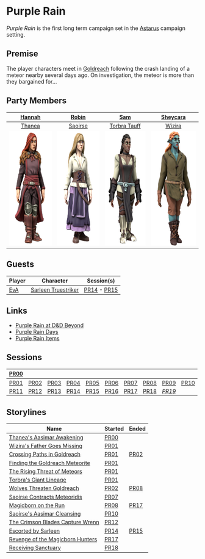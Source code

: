 # Purple Rain

*Purple Rain* is the first long term campaign set in the [Astarus](../../astarus/README.md) campaign setting.

## Premise

The player characters meet in [Goldreach](../../astarus/civilisations/kingdom-of-astor/settlements/goldreach/README.md) following the crash landing of a meteor nearby several days ago. On investigation, the meteor is more than they bargained for...

## Party Members

| [Hannah](../../players/hannah.md) | [Robin](../../players/robin.md) | [Sam](../../players/sam.md) | [Sheycara](../../players/sheycara.md) |
|:---:|:---:|:---:|:---:|
| [Thanea](../../astarus/people/thanea.md) | [Saoirse](../../astarus/people/saoirse.md) | [Torbra Tauff](../../astarus/people/torbra-tauff.md) | [Wizira](../../astarus/people/wizira.md) |
| <img src="../../images/people/thanea.png" height="300" /> | <img src="../../images/people/saoirse.png" height="300" /> | <img src="../../images/people/torbra.png" height="300" /> | <img src="../../images/people/wizira.png" height="300" /> |

## Guests

| Player | Character | Session(s) |
| --- | --- | --- |
| [EvA](../../players/eva.md) | [Sarleen Truestriker](../../astarus/people/sarleen-truestriker.md) | [PR14](sessions/PR14.md) - [PR15](sessions/PR15.md) |

## Links

- [Purple Rain at D&D Beyond](https://www.dndbeyond.com/campaigns/1397675)
- [Purple Rain Days](days.md)
- [Purple Rain Items](items.md)

## Sessions

| [PR00](sessions/PR00.md) | | | | | | | | | |
|:---:|:---:|:---:|:---:|:---:|:---:|:---:|:---:|:---:|:---:|
| [PR01](sessions/PR01.md) | [PR02](sessions/PR02.md) | [PR03](sessions/PR03.md) | [PR04](sessions/PR04.md) | [PR05](sessions/PR05.md) | [PR06](sessions/PR06.md) | [PR07](sessions/PR07.md) | [PR08](sessions/PR08.md) | [PR09](sessions/PR09.md) | [PR10](sessions/PR10.md) |
| [PR11](sessions/PR11.md) | [PR12](sessions/PR12.md) | [PR13](sessions/PR13.md) | [PR14](sessions/PR14.md) | [PR15](sessions/PR15.md) | [PR16](sessions/PR16.md) | [PR17](sessions/PR17.md) | [PR18](sessions/PR18.md) | *[PR19](sessions/PR19.md)*

## Storylines

| Name | Started | Ended |
| --- | --- | --- |
| [Thanea's Aasimar Awakening](storylines/thaneas-aasimar-awakening.md) | [PR00](sessions/PR00.md) |
| [Wizira's Father Goes Missing](storylines/wiziras-father-goes-missing.md) | [PR01](sessions/PR01.md) |
| [Crossing Paths in Goldreach](storylines/crossing-paths-in-goldreach.md) | [PR01](sessions/PR01.md) | [PR02](sessions/PR02.md) |
| [Finding the Goldreach Meteorite](storylines/finding-the-goldreach-meteorite.md) | [PR01](sessions/PR01.md) |
| [The Rising Threat of Meteors](storylines/the-rising-threat-of-meteors.md) | [PR01](sessions/PR01.md) |
| [Torbra's Giant Lineage](storylines/torbras-giant-lineage.md) | [PR01](sessions/PR01.md) |
| [Wolves Threaten Goldreach](storylines/wolves-threaten-goldreach.md) | [PR02](sessions/PR02.md) | [PR08](sessions/PR08.md) |
| [Saoirse Contracts Meteoridis](storylines/saoirse-contracts-meteoridis.md) | [PR07](sessions/PR07.md) |
| [Magicborn on the Run](storylines/magicborn-on-the-run.md) | [PR08](sessions/PR08.md) | [PR17](sessions/PR17.md)
| [Saoirse's Aasimar Cleansing](storylines/saoirses-aasimar-cleansing.md) | [PR10](sessions/PR10.md) |
| [The Crimson Blades Capture Wrenn](storylines/the-crimson-blades-capture-wrenn.md) | [PR12](sessions/PR12.md) |
| [Escorted by Sarleen](storylines/escorted-by-sarleen.md) | [PR14](sessions/PR14.md) | [PR15](sessions/PR15.md) |
| [Revenge of the Magicborn Hunters](storylines/revenge-of-the-magicborn-hunters.md) | [PR17](sessions/PR17.md)
| [Receiving Sanctuary](storylines/receiving-sanctuary.md) | [PR18](sessions/PR18.md)
